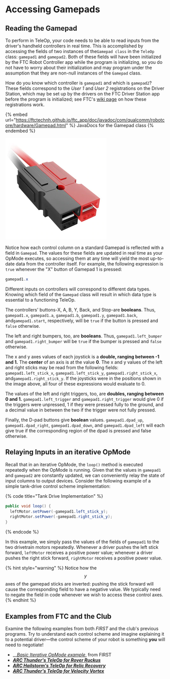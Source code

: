 # Accessing Gamepads

## Reading the Gamepad

To perform in TeleOp, your code needs to be able to read inputs from the driver's handheld controllers in real time. This is accomplished by accessing the fields of two instances of  the`Gamepad class` in the `TeleOp` class: `gamepad1` and `gamepad2`. Both of these fields will have been initialized by the FTC Robot Controller app while the program is initializing, so you do not have to worry about their initialization and may program under the assumption that they are non-null instances of the `Gamepad` class.&#x20;

How do you know which controller is `gamepad1` and which is `gamepad2`? These fields correspond to the _User 1_ and _User 2_ registrations on the Driver Station, which may be set up by the drivers on the FTC Driver Station app before the program is initialized; see FTC's [wiki page](https://github.com/FIRST-Tech-Challenge/SkyStone/wiki/Creating-and-Running-an-Op-Mode-\(Android-Studio\)#running-your-op-mode-with-a-gamepad-connected) on how these registrations work.

{% embed url="https://ftctechnh.github.io/ftc_app/doc/javadoc/com/qualcomm/robotcore/hardware/Gamepad.html" %}
JavaDocs for the Gamepad class
{% endembed %}

![Control columns of a F310 Gamepad (from Modern Robotics)](<../.gitbook/assets/image (17).png>)

Notice how each control column on a standard Gamepad is reflected with a field in `Gamepad`. The values for these fields are updated in real time as your OpMode executes, so accessing them at any time will yield the most up-to-date data from the controller itself. For example, the following expression is `true` whenever the "X" button of Gamepad 1 is pressed:

```java
gamepad1.x
```

Different inputs on controllers will correspond to different data types. Knowing which field of the `Gamepad` class will result in which data type is essential to a functioning TeleOp.

The controllers' buttons-X, A, B, Y, Back, and Stop-are **booleans**. Thus, `gamepad1.x`, `gamepad1.a`, `gamepad1.b`, `gamepad1.y`, `gamepad1.back`,  and`gamepad1.start`, respectively, will be `true` if the button is pressed and `false` otherwise.

The left and right bumpers, too, are **booleans**. Thus, `gamepad1.left_bumper` and `gamepad1.right_bumper`  will be `true` if the bumper is pressed and `false` otherwise.&#x20;

The x and y axes values of each joystick is a **double, ranging between -1 and 1.** The **center** of an axis is at the value **0**. The x and y values of the left and right sticks may be read from the following fields: `gamepad1.left_stick_x`, `gamepad1.left_stick_y`, `gamepad1.right_stick_x`, and`gamepad1.right_stick_y`. If the joysticks were in the positions shown in the image above, all four of these expressions would evaluate to 0.&#x20;

The values of the left and right triggers, too, are **doubles, ranging between 0 and 1.** `gamepad1.left_trigger` and `gamepad1.right_trigger` would give 0 if the triggers were unpressed, 1 if they were pressed fully to the ground, and a decimal value in between the two if the trigger were not fully pressed.

Finally, the D-pad buttons give **boolean** values. `gamepad1.dpad_up`, `gamepad1.dpad_right`, `gamepad1.dpad_down`, and `gamepad1.dpad_left` will each give true if the corresponding region of the dpad is pressed and false otherwise.

## Relaying Inputs in an iterative OpMode

Recall that in an iterative OpMode, the `loop()` method is executed repeatedly when the OpMode is running. Given that the values in `gamepad1` and `gamepad2` are constantly updated, we can conveniently relay the state of input columns to output devices. Consider the following example of a simple tank-drive control scheme implementation:

{% code title="Tank Drive Implementation" %}
```java
public void loop() {
  leftMotor.setPower(-gamepad1.left_stick_y);
  rightMotor.setPower(-gamepad1.right_stick_y);
}
```
{% endcode %}

In this example, we simply pass the values of the fields of `gamepad1` to the two drivetrain motors repeatedly. Whenever a driver pushes the left stick forward, `leftMotor` receives a positive power value; whenever a driver pushes the right stick forward, `rightMotor` receives a positive power value.

{% hint style="warning" %}
Notice how the $$y$$ axes of the gamepad sticks are inverted: pushing the stick forward will cause the corresponding field to have a negative value. We typically need to negate the field in code whenever we wish to access these control axes.
{% endhint %}

## Examples from FTC and the Club

Examine the following examples from both _FIRST_ and the club's previous programs. Try to understand each control scheme and imagine explaining it to a potential driver—the control scheme of your robot is something **you** will need to negotiate!

* __[_Basic Iterative OpMode example_](https://github.com/FIRST-Tech-Challenge/SkyStone/blob/master/FtcRobotController/src/main/java/org/firstinspires/ftc/robotcontroller/external/samples/BasicOpMode\_Iterative.java#L113), from FIRST
* __[_ARC Thunder's TeleOp for Rover Ruckus_](https://github.com/ARC-Thunder/Rover-Ruckus/blob/master/TeamCode/src/main/java/org/firstinspires/ftc/teamcode/MainTeleOp.java#L64)__
* __[_ARC Hailstorm's TeleOp for Relic Recovery_](https://github.com/AHSHailstorm/ARC-Hailstorm2017-2018/blob/master/TeamCode/src/main/java/org/firstinspires/ftc/teamcode/HailstormBasicTeleOp2017\_2018.java#L50)__
* __[_ARC Thunder's TeleOp for Velocity Vortex_](https://github.com/Andover-Robotics/ARC-Thunder-2016-2017/blob/master/ThunderBasicTeleOp2016\_2017.java#L75)__
